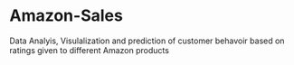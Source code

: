 # Amazon-Sales
Data Analyis, Visulalization and prediction of customer behavoir based on ratings given to different Amazon products
